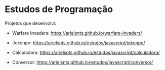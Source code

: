 # Estudos de Programação
 
Projetos que desenvolvi:

- Warfare Invaders:
https://arielsnts.github.io/warfare-invaders/

- Jokenpo:
https://arielsnts.github.io/estudos/javascript/jokenpo/

- Calculadora:
https://arielsnts.github.io/estudos/javascript/calculadora/

- Conversor:
https://arielsnts.github.io/estudos/javascript/conversor/